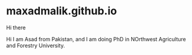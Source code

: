 # maxadmalik.github.io

Hi there

Hi I am Asad from Pakistan, and I am doing PhD in NOrthwest Agriculture and Forestry University.
